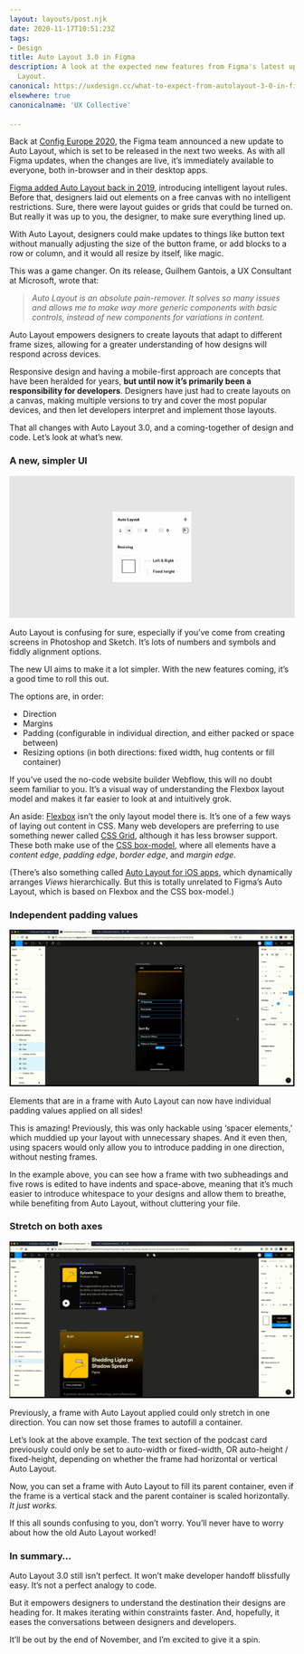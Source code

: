 ```yaml
---
layout: layouts/post.njk
date: 2020-11-17T10:51:23Z
tags:
- Design
title: Auto Layout 3.0 in Figma
description: A look at the expected new features from Figma's latest update to Auto
  Layout.
canonical: https://uxdesign.cc/what-to-expect-from-autolayout-3-0-in-figma-74d9e33c03a1
elsewhere: true
canonicalname: 'UX Collective'

---
```

Back at [Config Europe 2020,](https://www.figma.com/blog/config-europe-2020-new-feature-announcements/) the Figma team announced a new update to Auto Layout, which is set to be released in the next two weeks. As with all Figma updates, when the changes are live, it’s immediately available to everyone, both in-browser and in their desktop apps.

[Figma added Auto Layout back in 2019](https://www.figma.com/blog/announcing-auto-layout/), introducing intelligent layout rules. Before that, designers laid out elements on a free canvas with no intelligent restrictions. Sure, there were layout guides or grids that could be turned on. But really it was up to you, the designer, to make sure everything lined up.

With Auto Layout, designers could make updates to things like button text without manually adjusting the size of the button frame, or add blocks to a row or column, and it would all resize by itself, like magic.

This was a game changer. On its release, Guilhem Gantois, a UX Consultant at Microsoft, wrote that:

> _Auto Layout is an absolute pain-remover. It solves so many issues and allows me to make way more generic components with basic controls, instead of new components for variations in content._

Auto Layout empowers designers to create layouts that adapt to different frame sizes, allowing for a greater understanding of how designs will respond across devices.

Responsive design and having a mobile-first approach are concepts that have been heralded for years, **but until now it’s primarily been a responsibility for developers**. Designers have just had to create layouts on a canvas, making multiple versions to try and cover the most popular devices, and then let developers interpret and implement those layouts.

That all changes with Auto Layout 3.0, and a coming-together of design and code. Let’s look at what’s new.

### A new, simpler UI

![A screenshot of the new Auto Layout UI in the sidebar.](/img/al1.png)

Auto Layout is confusing for sure, especially if you’ve come from creating screens in Photoshop and Sketch. It’s lots of numbers and symbols and fiddly alignment options.

The new UI aims to make it a lot simpler. With the new features coming, it’s a good time to roll this out.

The options are, in order:

* Direction
* Margins
* Padding (configurable in individual direction, and either packed or space between)
* Resizing options (in both directions: fixed width, hug contents or fill container)

If you’ve used the no-code website builder Webflow, this will no doubt seem familiar to you. It’s a visual way of understanding the Flexbox layout model and makes it far easier to look at and intuitively grok.

An aside: [Flexbox](https://developer.mozilla.org/en-US/docs/Learn/CSS/CSS_layout/Flexbox) isn’t the only layout model there is. It’s one of a few ways of laying out content in CSS. Many web developers are preferring to use something newer called [CSS Grid](https://developer.mozilla.org/en-US/docs/Web/CSS/grid), although it has less browser support. These both make use of the [CSS box-model](http://content%20edge,%20padding%20edge,%20border%20edge,%20and%20margin%20edge.), where all elements have a _content edge_, _padding edge_, _border edge_, and _margin edge_.

(There’s also something called [Auto Layout for iOS apps](https://useyourloaf.com/autolayout/), which dynamically arranges _Views_ hierarchically. But this is totally unrelated to Figma’s Auto Layout, which is based on Flexbox and the CSS box-model.)

### Independent padding values

![A screenshot of applying individual padding values with the new Auto Layout UI.](/img/al2.png)

Elements that are in a frame with Auto Layout can now have individual padding values applied on all sides!

This is amazing! Previously, this was only hackable using ‘spacer elements,’ which muddied up your layout with unnecessary shapes. And it even then, using spacers would only allow you to introduce padding in one direction, without nesting frames.

In the example above, you can see how a frame with two subheadings and five rows is edited to have indents and space-above, meaning that it’s much easier to introduce whitespace to your designs and allow them to breathe, while benefiting from Auto Layout, without cluttering your file.

### Stretch on both axes

![A screenshot of setting a frame to ‘Fill Container’ in the new Auto Layout.](/img/al3.png)

Previously, a frame with Auto Layout applied could only stretch in one direction. You can now set those frames to autofill a container.

Let’s look at the above example. The text section of the podcast card previously could only be set to auto-width or fixed-width, OR auto-height / fixed-height, depending on whether the frame had horizontal or vertical Auto Layout.

Now, you can set a frame with Auto Layout to fill its parent container, even if the frame is a vertical stack and the parent container is scaled horizontally. _It just works._

If this all sounds confusing to you, don’t worry. You’ll never have to worry about how the old Auto Layout worked!

### In summary…

Auto Layout 3.0 still isn’t perfect. It won’t make developer handoff blissfully easy. It’s not a perfect analogy to code.

But it empowers designers to understand the destination their designs are heading for. It makes iterating within constraints faster. And, hopefully, it eases the conversations between designers and developers.

It’ll be out by the end of November, and I’m excited to give it a spin.